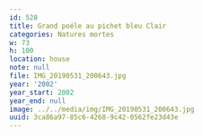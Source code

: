 ```yaml
---
id: 528
title: Grand poéle au pichet bleu Clair
categories: Natures mortes
w: 73
h: 100
location: house
note: null
file: IMG_20190531_200643.jpg
year: '2002'
year_start: 2002
year_end: null
image: ../../media/img/IMG_20190531_200643.jpg
uuid: 3ca86a97-85c6-4268-9c42-0562fe23d43e
---
```


